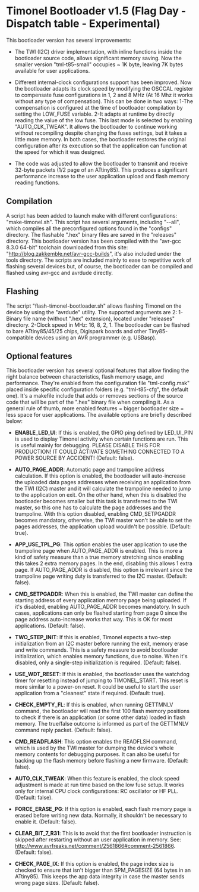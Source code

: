 # Timonel Bootloader v1.5 (Flag Day - Dispatch table - Experimental) #

This bootloader version has several improvements:

* The TWI (I2C) driver implementation, with inline functions inside the bootloader source code, allows significant memory saving. Now the smaller version "tml-t85-small" occupies ~ 1K byte, leaving 7K bytes available for user applications.

* Different internal-clock configurations support has been improved. Now the bootloader adapts its clock speed by modifying the OSCCAL register to compensate fuse configurations in 1, 2 and 8 MHz (At 16 Mhz it works without any type of compensation). This can be done in two ways:
1-The compensation is configured at the time of bootloader compilation by setting the LOW_FUSE variable.
2-It adapts at runtime by directly reading the value of the low fuse. This last mode is selected by enabling "AUTO_CLK_TWEAK". It allows the bootloader to continue working without recompiling despite changing the fuses settings, but it takes a little more memory. In both cases, the bootloader restores the original configuration after its execution so that the application can function at the speed for which it was designed.

* The code was adjusted to allow the bootloader to transmit and receive 32-byte packets (1/2 page of an ATtiny85). This produces a significant performance increase to the user application upload and flash memory reading functions.

## Compilation ##
A script has been added to launch make with different configurations: "make-timonel.sh". This script has several arguments, including "--all", which compiles all the preconfigured options found in the "configs" directory. The flashable ".hex" binary files are saved in the "releases" directory. This bootloader version has been compiled with the "avr-gcc 8.3.0 64-bit" toolchain downloaded from this site: "http://blog.zakkemble.net/avr-gcc-builds", it's also included under the tools directory. The scripts are included mainly to ease to repetitive work of flashing several devices but, of course, the bootloader can be compiled and flashed using avr-gcc and avrdude directly.

## Flashing ##
The script "flash-timonel-bootloader.sh" allows flashing Timonel on the device by using the "avrdude" utility. The supported arguments are 2: 1-Binary file name (without ".hex" extension), located under "releases" directory.
2-Clock speed in MHz: 16, 8, 2, 1.
The bootloader can be flashed to bare ATtiny85/45/25 chips, Digispark boards and other Tiny85-compatible devices using an AVR programmer (e.g. USBasp).

## Optional features ##
This bootloader version has several optional features that allow finding the right balance between characteristics, flash memory usage, and performance. They're enabled from the configuration file "tml-config.mak" placed inside specific configuration folders (e.g. "tml-t85-cfg", the default one). It's a makefile include that adds or removes sections of the source code that will be part of the ".hex" binary file when compiling it. As a general rule of thumb, more enabled features = bigger bootloader size = less space for user applications. The available options are briefly described below:

* __ENABLE_LED_UI__: If this is enabled, the GPIO ping defined by LED_UI_PIN is used to display Timonel activity when certain functions are run. This is useful mainly for debugging. PLEASE DISABLE THIS FOR PRODUCTION! IT COULD ACTIVATE SOMETHING CONNECTED TO A POWER SOURCE BY ACCIDENT! (Default: false).
           
* __AUTO_PAGE_ADDR__: Automatic page and trampoline address calculation. If this option is enabled, the bootloader will auto-increase the uploaded data pages addresses when receiving an application from the TWI (I2C) master and it will calculate the trampoline needed to jump to the application on exit. On the other hand, when this is disabled the bootloader becomes smaller but this task is transferred to the TWI master, so this one has to calculate the page addresses and the trampoline. With this option disabled, enabling CMD_SETPGADDR becomes mandatory, otherwise, the TWI master won't be able to set the pages addresses, the application upload wouldn't be possible. (Default: true).
                                
* __APP_USE_TPL_PG__: This option enables the user application to use the trampoline page when AUTO_PAGE_ADDR is enabled. This is more a kind of safety measure than a true memory stretching since enabling this takes 2 extra memory pages. In the end, disabling this allows 1 extra page. If AUTO_PAGE_ADDR is disabled, this option is irrelevant since the trampoline page writing duty is transferred to the I2C master. (Default: false).
                                
* __CMD_SETPGADDR__: When this is enabled, the TWI master can define the starting address of every application memory page being uploaded. If it's disabled, enabling AUTO_PAGE_ADDR becomes mandatory. In such cases, applications can only be flashed starting from page 0 since the page address auto-increase works that way. This is OK for most applications. (Default: false).

* __TWO_STEP_INIT__: If this is enabled, Timonel expects a two-step initialization from an I2C master before running the exit, memory erase and write commands. This is a safety measure to avoid bootloader initialization, which enables memory functions, due to noise. When it's disabled, only a single-step initialization is required. (Default: false).

* __USE_WDT_RESET__: If this is enabled, the bootloader uses the watchdog timer for resetting instead of jumping to TIMONEL_START. This reset is more similar to a power-on reset. It could be useful to start the user application from a "cleanest" state if required. (Default: true).

* __CHECK_EMPTY_FL__: If this is enabled, when running GETTMNLV command, the bootloader will read the first 100 flash memory positions to check if there is an application (or some other data) loaded in flash memory. The true/false outcome is informed as part of the GETTMNLV command reply packet. (Default: false).

* __CMD_READFLASH__: This option enables the READFLSH command, which is used by the TWI master for dumping the device's whole memory contents for debugging purposes. It can also be useful for backing up the flash memory before flashing a new firmware. (Default: false).

* __AUTO_CLK_TWEAK__: When this feature is enabled, the clock speed adjustment is made at run time based on the low fuse setup. It works only  for internal CPU clock configurations: RC oscillator or HF PLL. (Default: false).

* __FORCE_ERASE_PG__: If this option is enabled, each flash memory page is erased before writing new data. Normally, it shouldn't be necessary to enable it. (Default: false).

* __CLEAR_BIT_7_R31__: This is to avoid that the first bootloader instruction is skipped after restarting without an user application in memory. See: http://www.avrfreaks.net/comment/2561866#comment-2561866. (Default: false).
                                    
* __CHECK_PAGE_IX__: If this option is enabled, the page index size is checked to ensure that isn't bigger than SPM_PAGESIZE (64 bytes in an ATtiny85). This keeps the app data integrity in case the master sends wrong page sizes. (Default: false).
